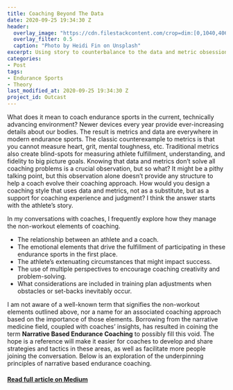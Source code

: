 ```yaml
---
title: Coaching Beyond The Data
date: 2020-09-25 19:34:30 Z
header:
  overlay_image: "https://cdn.filestackcontent.com/crop=dim:[0,1040,4065,1200]/resize=w:1280,h:380,fit:max/auto_image/compress/ib1qtaRqTuCK6LODDb9S"   
  overlay_filter: 0.5
  caption: "Photo by Heidi Fin on Unsplash"  
excerpt: Using story to counterbalance to the data and metric obsession.  
categories:
- Post
tags:
- Endurance Sports  
- Theory  
last_modified_at: 2020-09-25 19:34:30 Z
project_id: Outcast
---
```



What does it mean to coach endurance sports in the current, technically advancing environment? Newer devices every year provide ever-increasing details about our bodies. The result is metrics and data are everywhere in modern endurance sports. The classic counterexample to metrics is that you cannot measure heart, grit, mental toughness, etc. Traditional metrics also create blind-spots for measuring athlete fulfillment, understanding, and fidelity to big picture goals. Knowing that data and metrics don&#8217;t solve all coaching problems is a crucial observation, but so what? It might be a pithy talking point, but this observation alone doesn&#8217;t provide any structure to help a coach evolve their coaching approach. How would you design a coaching style that uses data and metrics, not as a substitute, but as a support for coaching experience and judgment? I think the answer starts with the athlete&#8217;s story.

In my conversations with coaches, I frequently explore how they manage the non-workout elements of coaching.  

- The relationship between an athlete and a coach.  
- The emotional elements that drive the fulfillment of participating in these endurance sports in the first place.  
- The athlete’s extenuating circumstances that might impact success.  
- The use of multiple perspectives to encourage coaching creativity and problem-solving.  
- What considerations are included in training plan adjustments when obstacles or set-backs inevitably occur.  

I am not aware of a well-known term that signifies the non-workout elements outlined above, nor a name for an associated coaching approach based on the importance of those elements. Borrowing from the narrative medicine field, coupled with coaches’ insights, has resulted in coining the term **Narrative Based Endurance Coaching** to possibly fill this void. The hope is a reference will make it easier for coaches to develop and share strategies and tactics in these areas, as well as facilitate more people joining the conversation. Below is an exploration of the underpinning principles of narrative based endurance coaching.


####  [Read full article on Medium](https://medium.com/@tylermcmaster/coaching-beyond-the-data-b2184aedabd2?sk=7c47e8d1154ed4cee737708e7b3fbd40)  
